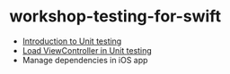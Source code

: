 # workshop-testing-for-swift
* [Introduction to Unit testing](https://github.com/up1/workshop-testing-for-swift/tree/master/Hello)
* [Load ViewController in Unit testing](https://github.com/up1/workshop-testing-for-swift/tree/master/DemoViewController)
* Manage dependencies in iOS app
